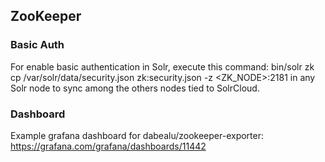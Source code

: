 ZooKeeper
---

### Basic Auth
For enable basic authentication in Solr, execute this command: bin/solr zk cp /var/solr/data/security.json zk:security.json -z <ZK_NODE>:2181 in any Solr node to sync among the others nodes tied to SolrCloud.

### Dashboard
Example grafana dashboard for dabealu/zookeeper-exporter: https://grafana.com/grafana/dashboards/11442